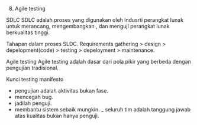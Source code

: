 8. Agile testing

SDLC
SDLC adalah proses yang digunakan oleh indusrti perangkat lunak untuk merancang, mengembangkan , dan menguji perangkat lunak berkualitas tinggi.

Tahapan dalam proses SLDC.
Requirements gathering > design > depelopment(code) > testing > depeloyment > maintenance.

Agile testing
Agile testing adalah dasar dari pola pikir yang berbeda dengan pengujian tradisional.

Kunci testing manifesto
- pengujian adalah aktivitas bukan fase.
- mencegah bug.
- jadilah penguji.
- membantu sistem sebaik mungkin.
_ seluruh tim adalah tanggung jawab atas kualitas bukan hanya penguji.